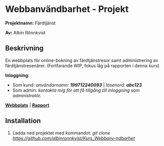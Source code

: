 # Webbanvändbarhet - Projekt
__Projektnamn:__ Färdtjänst

__Av:__ Albin Rönnkvist
## Beskrivning
En webbplats för online-bokning av färdtjänstresor samt administrering av färdtjänstresenärer.
(Fortfarande WIP, fokus låg på rapporten i denna kurs)

__Inloggning:__ 
* Som kund: _användarnamn: __199712240093___  |  _lösenord: __abc123___
* Som admin: _kontakta mig för att få tillgång till inloggning som administratör._

[__Webbplats__](https://albinronnkvist.se/skola/dt068g/webbanvandbarhet/index.php) 
|
[__Rapport__](https://albinronnkvist.se/skola/dt068g/Projekt%20-%20F%C3%A4rdtj%C3%A4nst.pdf)


## Installation
1. Ladda ned projektet med kommandot: _git clone https://github.com/albinronnkvist/Kurs_Webbanv-ndbarhet_
